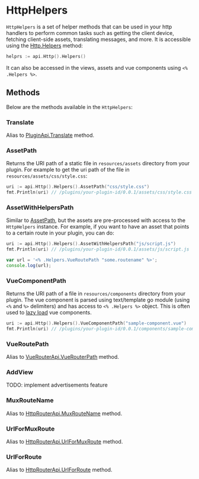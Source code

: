 # HttpHelpers

`HttpHelpers` is a set of helper methods that can be used in your http handlers to perform common tasks such as getting the client device, fetching client-side assets, translating messages, and more. It is accessible using the [Http.Helpers](./http-api.md#helpers) method:

```go
helprs := api.Http().Helpers()
```

It can also be accessed in the views, assets and vue components using `<% .Helpers %>`.

## Methods

Below are the methods available in the `HttpHelpers`:

### Translate
Alias to [PluginApi.Translate](./plugin-api.md#translate) method.

### AssetPath
Returns the URI path of a static file in `resources/assets` directory from your plugin.
For example to get the uri path of the file in `resources/assets/css/style.css`:
```go
uri := api.Http().Helpers().AssetPath("css/style.css")
fmt.Println(uri) // /plugins/your-plugin-id/0.0.1/assets/css/style.css
```

### AssetWithHelpersPath
Similar to [AssetPath](#assetpath), but the assets are pre-processed with access to the `HttpHelpers` instance.
For example, if you want to have an asset that points to a certain route in your plugin, you can do:
```go title="main.go"
uri := api.Http().Helpers().AssetWithHelpersPath("js/script.js")
fmt.Println(uri) // /plugins/your-plugin-id/0.0.1/assets/js/script.js
```

```js title="resources/assets/js/script.js"
var url = '<% .Helpers.VueRoutePath "some.routename" %>';
console.log(url);
```

### VueComponentPath
Returns the URI path of a file in `resources/components` directory from your plugin.
The vue component is parsed using text/template go module (using `<%` and `%>` delimiters) and has access to `<% .Helpers %>` object. This is often used to [lazy load](../guides/vue-components.md#lazy-loading-components) vue components.

```go
uri := api.Http().Helpers().VueComponentPath("sample-component.vue")
fmt.Println(uri) // /plugins/your-plugin-id/0.0.1/components/sample-component.vue
```

### VueRoutePath
Alias to [VueRouterApi.VueRouterPath](./vue-router-api.md#vueroutepath) method.

### AddView
TODO: implement advertisements feature

### MuxRouteName
Alias to [HttpRouterApi.MuxRouteName](./http-router-api.md#muxroutename) method.

### UrlForMuxRoute
Alias to [HttpRouterApi.UrlForMuxRoute](./http-router-api.md#urlformuxroute) method.

### UrlForRoute
Alias to [HttpRouterApi.UrlForRoute](./http-router-api#urlforroute) method.
